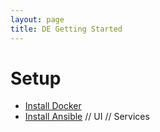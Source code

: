 ```yaml
---
layout: page
title: DE Getting Started
---
```


# Setup

* [Install Docker](https://docs.docker.com/engine/installation/)
* [Install Ansible](../ansible/setup)
// UI
// Services


